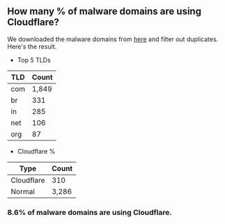 ## How many % of malware domains are using Cloudflare?


We downloaded the malware domains from [here](https://urlhaus.abuse.ch) and filter out duplicates.
Here's the result.


[//]: # (start replacement)


- Top 5 TLDs

| TLD | Count |
| --- | --- |
| com | 1,849 |
| br | 331 |
| in | 285 |
| net | 106 |
| org | 87 |


- Cloudflare %

| Type | Count |
| --- | --- |
| Cloudflare | 310 |
| Normal | 3,286 |


### 8.6% of malware domains are using Cloudflare.